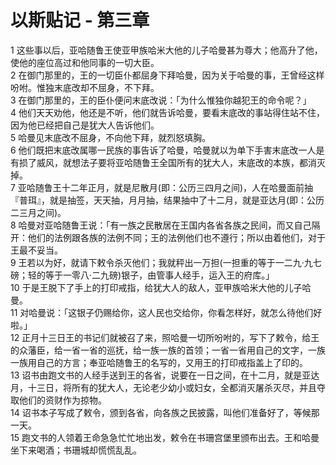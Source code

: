 # 以斯贴记 - 第三章
  
 1 这些事以后，亚哈随鲁王使亚甲族哈米大他的儿子哈曼甚为尊大；他高升了他，使他的座位高过和他同事的一切大臣。  
 2 在御门那里的，王的一切臣仆都屈身下拜哈曼，因为关于哈曼的事，王曾经这样吩咐。惟独末底改却不屈身，不下拜。  
 3 在御门那里的，王的臣仆便问末底改说：「为什么惟独你越犯王的命令呢？」  
 4 他们天天劝他，他还是不听，他们就告诉哈曼，要看末底改的事站得住站不住，因为他已经把自己是犹大人告诉他们。  
 5 哈曼见末底改不屈身，不向他下拜，就烈怒填胸。  
 6 他们既把末底改属哪一民族的事告诉了哈曼，哈曼就以为单下手害末底改一人是有损了威风，就想法子要将亚哈随鲁王全国所有的犹大人，末底改的本族，都消灭掉。  
 7 亚哈随鲁王十二年正月，就是尼散月(即：公历三四月之间)，人在哈曼面前抽『普珥』，就是抽签，天天抽，月月抽，结果抽中了十二月，就是亚达月(即：公历二三月之间)。  
 8 哈曼对亚哈随鲁王说：「有一族之民散居在王国内各省各族之民间，而又自己隔开：他们的法例跟各族的法例不同；王的法例他们也不遵行；所以由着他们，对于王最不妥当。  
 9 王若以为好，就请下敕令杀灭他们；我就秤出一万担(一担重的等于一二九·九七磅；轻的等于一零八·二九磅)银子，由管事人经手，运入王的府库。」  
 10 于是王脱下了手上的打印戒指，给犹大人的敌人，亚甲族哈米大他的儿子哈曼。  
 11 对哈曼说：「这银子仍赐给你，这人民也交给你，你看怎样好，就怎么待他们好啦。」  
 12 正月十三日王的书记们就被召了来，照哈曼一切所吩咐的，写下了敕令，给王的众藩臣，给一省一省的巡抚，给一族一族的首领；一省一省用自己的文字，一族一族用自己的方言；奉亚哈随鲁王的名写的，又用王的打印戒指盖上了印的。  
 13 诏书由跑文书的人经手送到王的各省，说要在一日之间，在十二月，就是亚达月，十三日，将所有的犹大人，无论老少幼小或妇女，全都消灭屠杀灭尽，并且夺取他们的资财作为掠物。  
 14 诏书本子写成了敕令，颁到各省，向各族之民披露，叫他们准备好了，等候那一天。  
 15 跑文书的人领着王命急急忙忙地出发，敕令在书珊宫堡里颁布出去。王和哈曼坐下来喝酒；书珊城却慌慌乱乱。